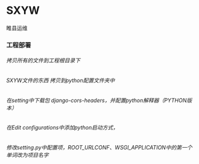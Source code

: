 # SXYW
睢县运维
### 工程部署
###### 拷贝所有的文件到工程根目录下
###### SXYW文件的东西 拷贝到python配置文件夹中
###### 在setting中下载包  django-cors-headers，并配置python解释器（PYTHON版本）
###### 在Edit configurations中添加python启动方式，
###### 修改setting.py中配置项，ROOT_URLCONF、WSGI_APPLICATION中的第一个单词改为项目名字

